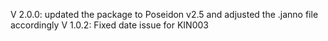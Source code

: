 V 2.0.0: updated the package to Poseidon v2.5 and adjusted the .janno file accordingly
V 1.0.2: Fixed date issue for KIN003
